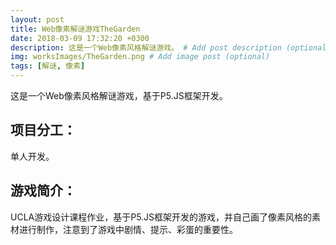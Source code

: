 ```yaml
---
layout: post
title: Web像素解谜游戏TheGarden
date: 2018-03-09 17:32:20 +0300
description: 这是一个Web像素风格解谜游戏。 # Add post description (optional)
img: worksImages/TheGarden.png # Add image post (optional)
tags: [解谜, 像素]
---
```

这是一个Web像素风格解谜游戏，基于P5.JS框架开发。
## 项目分工：
单人开发。
## 游戏简介：
UCLA游戏设计课程作业，基于P5.JS框架开发的游戏，并自己画了像素风格的素材进行制作，注意到了游戏中剧情、提示、彩蛋的重要性。